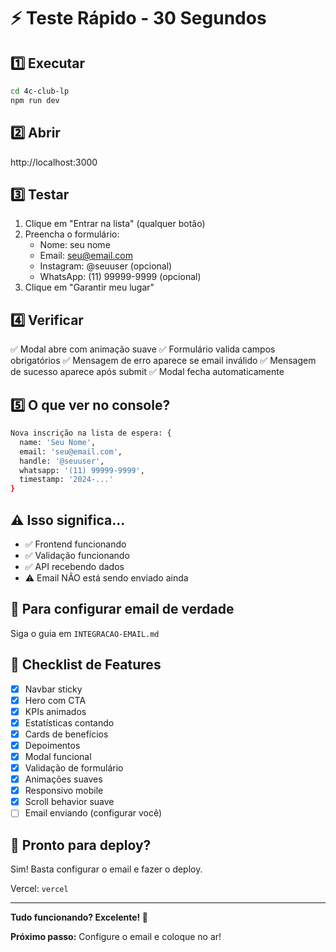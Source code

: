 # ⚡ Teste Rápido - 30 Segundos

## 1️⃣ Executar

```bash
cd 4c-club-lp
npm run dev
```

## 2️⃣ Abrir

http://localhost:3000

## 3️⃣ Testar

1. Clique em "Entrar na lista" (qualquer botão)
2. Preencha o formulário:
   - Nome: seu nome
   - Email: seu@email.com
   - Instagram: @seuuser (opcional)
   - WhatsApp: (11) 99999-9999 (opcional)
3. Clique em "Garantir meu lugar"

## 4️⃣ Verificar

✅ Modal abre com animação suave
✅ Formulário valida campos obrigatórios
✅ Mensagem de erro aparece se email inválido
✅ Mensagem de sucesso aparece após submit
✅ Modal fecha automaticamente

## 5️⃣ O que ver no console?

```bash
Nova inscrição na lista de espera: {
  name: 'Seu Nome',
  email: 'seu@email.com',
  handle: '@seuuser',
  whatsapp: '(11) 99999-9999',
  timestamp: '2024-...'
}
```

## ⚠️ Isso significa...

- ✅ Frontend funcionando
- ✅ Validação funcionando
- ✅ API recebendo dados
- ⚠️ Email NÃO está sendo enviado ainda

## 📧 Para configurar email de verdade

Siga o guia em `INTEGRACAO-EMAIL.md`

## 🎯 Checklist de Features

- [x] Navbar sticky
- [x] Hero com CTA
- [x] KPIs animados
- [x] Estatísticas contando
- [x] Cards de benefícios
- [x] Depoimentos
- [x] Modal funcional
- [x] Validação de formulário
- [x] Animações suaves
- [x] Responsivo mobile
- [x] Scroll behavior suave
- [ ] Email enviando (configurar você)

## 🚀 Pronto para deploy?

Sim! Basta configurar o email e fazer o deploy.

Vercel: `vercel`

---

**Tudo funcionando? Excelente! 🎉**

**Próximo passo:** Configure o email e coloque no ar!



